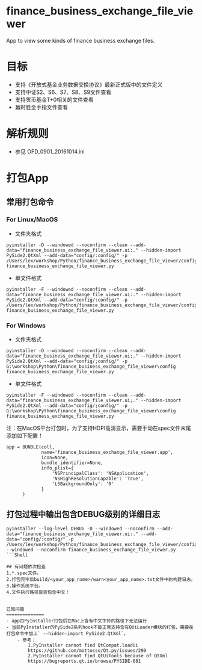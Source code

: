 # finance_business_exchange_file_viewer
App to view some kinds of finance business exchange files.


目标
==============

+ 支持《开放式基金业务数据交换协议》最新正式版中的文件定义
+ 支持中证S2、S6、S7、S8、S9文件查看
+ 支持货币基金T+0相关的文件查看
+ 赢时胜金手指文件查看


解析规则
==============
- 参见 OFD_0901_20161014.ini


打包App
==============

## 常用打包命令
### For Linux/MacOS
* 文件夹格式
```Shell
pyinstaller -D --windowed --noconfirm --clean --add-data="finance_business_exchange_file_viewer.ui:." --hidden-import PySide2.QtXml --add-data="config/:config/" -p /Users/lex/workshop/Python/finance_business_exchange_file_viewer/config finance_business_exchange_file_viewer.py
```
* 单文件格式
```Shell
pyinstaller -F --windowed --noconfirm --clean --add-data="finance_business_exchange_file_viewer.ui:." --hidden-import PySide2.QtXml --add-data="config/:config/" -p /Users/lex/workshop/Python/finance_business_exchange_file_viewer/config finance_business_exchange_file_viewer.py
```
### For Windows
* 文件夹格式
```Shell
pyinstaller -D --windowed --noconfirm --clean --add-data="finance_business_exchange_file_viewer.ui;." --hidden-import PySide2.QtXml --add-data="config/;config/" -p G:\workshop\Python\finance_business_exchange_file_viewer\config finance_business_exchange_file_viewer.py
```
* 单文件格式
```Shell
pyinstaller -F --windowed --noconfirm --clean --add-data="finance_business_exchange_file_viewer.ui;." --hidden-import PySide2.QtXml --add-data="config/;config/" -p G:\workshop\Python\finance_business_exchange_file_viewer\config finance_business_exchange_file_viewer.py
```

注：在MacOS平台打包时，为了支持HDPI高清显示，需要手动在spec文件末尾添加如下配置！
```
app = BUNDLE(coll,
             name='finance_business_exchange_file_viewer.app',
             icon=None,
             bundle_identifier=None,
             info_plist={
                 'NSPrincipalClass': 'NSApplication',
                 'NSHighResolutionCapable': 'True',
                 'LSBackgroundOnly': '0'
             }
      )
```

## 打包过程中输出包含DEBUG级别的详细日志
```Shell
pyinstaller --log-level DEBUG -D --windowed --noconfirm --add-data="finance_business_exchange_file_viewer.ui:." --add-data="config/:config/" -p /Users/lex/workshop/Python/finance_business_exchange_file_viewer/config --windowed --noconfirm finance_business_exchange_file_viewer.py
```Shell

## 有问题依次检查
1.*.spec文件。
2.打包完毕后build/<your_app_name>/warn<your_app_name>.txt文件中的构建日志。
3.操作系统平台。
4.文件执行路径是否包含中文！


已知问题
==============
- app由PyInstaller打包后在Mac上含有中文字符的路径下无法运行
- 当前PyInstaller的PySide2系列hook不能正常支持含有QUiLoader模块的打包，需要在打包命令中加上` --hidden-import PySide2.QtXml`。
    - 参考：
        1.PyInstaller cannot find QtCompat.loadUi
        https://github.com/mottosso/Qt.py/issues/290
        2.PyInstaller cannot find QtUiTools because of QtXml
        https://bugreports.qt.io/browse/PYSIDE-681

